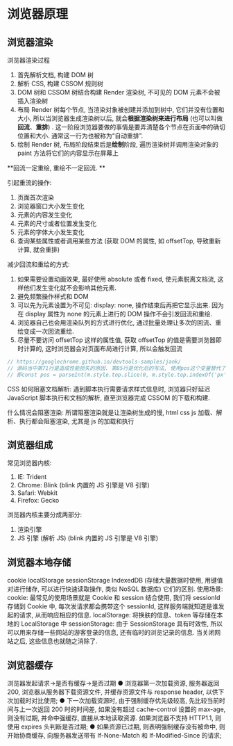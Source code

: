 # 浏览器原理

## 浏览器渲染

浏览器渲染过程

1. 首先解析文档, 构建 DOM 树
2. 解析 CSS, 构建 CSSOM 规则树
3. DOM 树和 CSSOM 树结合构建 Render 渲染树, 不可见的 DOM 元素不会被插入渲染树
4. 布局 Render 树每个节点, 当渲染对象被创建并添加到树中, 它们并没有位置和大小, 所以当浏览器生成渲染树以后, 就会**根据渲染树来进行布局** (也可以叫做**回流**、**重排**) . 这一阶段浏览器要做的事情是要弄清楚各个节点在页面中的确切位置和大小. 通常这一行为也被称为“自动重排”.
5. 绘制 Render 树, 布局阶段结束后是**绘制**阶段, 遍历渲染树并调用渲染对象的 paint 方法将它们的内容显示在屏幕上

**回流一定重绘, 重绘不一定回流. **

引起重流的操作:

1. 页面首次渲染
2. 浏览器窗口大小发生变化
3. 元素的内容发生变化
4. 元素的尺寸或者位置发生变化
5. 元素的字体大小发生变化
6. 查询某些属性或者调用某些方法 (获取 DOM 的属性, 如 offsetTop, 导致重新计算, 就会重排)

减少回流和重绘的方式:

1. 如果需要设置动画效果, 最好使用 absolute 或者 fixed, 使元素脱离文档流, 这样他们发生变化就不会影响其他元素.
2. 避免频繁操作样式和 DOM
3. 可以先为元素设置为不可见: display: none, 操作结束后再把它显示出来. 因为在 display 属性为 none 的元素上进行的 DOM 操作不会引发回流和重绘.
4. 浏览器自己也会用渲染队列的方式进行优化, 通过批量处理让多次的回流、重绘变成一次回流重绘.
5. 尽量不要访问 offsetTop 这样的属性值, 获取 offsetTop 的值是需要浏览器即时计算的, 这时浏览器会对页面布局进行计算, 所以会触发回流

```ts
// https://googlechrome.github.io/devtools-samples/jank/
// 源码当中第71行是造成性能损失的原因. 第85行是优化后的写法, 使用pos这个变量替代了对offsetTop的访问
// 即const pos = parseInt(m.style.top.slice(0, m.style.top.indexOf('px')))
```

CSS 如何阻塞文档解析:
遇到脚本执行需要请求样式信息时, 浏览器只好延迟 JavaScript 脚本执行和文档的解析, 直至浏览器完成 CSSOM 的下载和构建.

什么情况会阻塞渲染:
所谓阻塞渲染就是让渲染树生成的慢, html css js 加载、解析、执行都会阻塞渲染, 尤其是 js 的加载和执行

## 浏览器组成

常见浏览器内核:

1. IE: Trident
2. Chrome: Blink (blink 内置的 JS 引擎是 V8 引擎)
3. Safari: Webkit
4. Firefox: Gecko

浏览器内核主要分成两部分:

1. 渲染引擎
2. JS 引擎 (解析 JS) (blink 内置的 JS 引擎是 V8 引擎)

## 浏览器本地存储

cookie localStorage sessionStorage IndexedDB (存储大量数据时使用, ⽤键值对进⾏储存, 可以进⾏快速读取操作, 类似 NoSQL 数据库)
它们的区别.
使用场景:
cookie:
最常见的使用场景就是 Cookie 和 session 结合使用, 我们将 sessionId 存储到 Cookie 中, 每次发请求都会携带这个 sessionId, 这样服务端就知道是谁发起的请求, 从而响应相应的信息.
localStorage:
将换肤的信息、token 等存储在本地的 LocalStorage 中
sessionStorage:
由于 SessionStorage 具有时效性, 所以可以用来存储一些网站的游客登录的信息, 还有临时的浏览记录的信息. 当关闭网站之后, 这些信息也就随之消除了.

## 浏览器缓存

浏览器发起请求->是否有缓存->是否过期
● 浏览器第一次加载资源, 服务器返回 200, 浏览器从服务器下载资源文件, 并缓存资源文件与 response header, 以供下次加载时对比使用;
● 下一次加载资源时, 由于强制缓存优先级较高, 先比较当前时间与上一次返回 200 时的时间差, 如果没有超过 cache-control 设置的 max-age, 则没有过期, 并命中强缓存, 直接从本地读取资源. 如果浏览器不支持 HTTP1.1, 则使用 expires 头判断是否过期;
● 如果资源已过期, 则表明强制缓存没有被命中, 则开始协商缓存, 向服务器发送带有 If-None-Match 和 If-Modified-Since 的请求;
